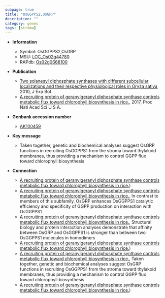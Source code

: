 ```yaml
---
subpage: true
title: "OsGGPPS2,OsGRP"
description: ""
category: genes
tags: [stroma]
---
```


* **Information**  
    + Symbol: OsGGPPS2,OsGRP  
    + MSU: [LOC_Os02g44780](http://rice.plantbiology.msu.edu/cgi-bin/ORF_infopage.cgi?orf=LOC_Os02g44780)  
    + RAPdb: [Os02g0668100](http://rapdb.dna.affrc.go.jp/viewer/gbrowse_details/irgsp1?name=Os02g0668100)  

* **Publication**  
    + [Two solanesyl diphosphate synthases with different subcellular localizations and their respective physiological roles in Oryza sativa](http://www.ncbi.nlm.nih.gov/pubmed?term=Two+solanesyl+diphosphate+synthases+with+different+subcellular+localizations+and+their+respective+physiological+roles+in+Oryza+sativa%5BTitle%5D), 2010, J Exp Bot.
    + [A recruiting protein of geranylgeranyl diphosphate synthase controls metabolic flux toward chlorophyll biosynthesis in rice.](http://www.ncbi.nlm.nih.gov/pubmed?term=A+recruiting+protein+of+geranylgeranyl+diphosphate+synthase+controls+metabolic+flux+toward+chlorophyll+biosynthesis+in+rice.%5BTitle%5D), 2017, Proc Natl Acad Sci U S A.

* **Genbank accession number**  
    + [AK100459](http://www.ncbi.nlm.nih.gov/nuccore/AK100459)

* **Key message**  
    + Taken together, genetic and biochemical analyses suggest OsGRP functions in recruiting OsGGPPS1 from the stroma toward thylakoid membranes, thus providing a mechanism to control GGPP flux toward chlorophyll biosynthesis

* **Connection**  
    + [A recruiting protein of geranylgeranyl diphosphate synthase controls metabolic flux toward chlorophyll biosynthesis in rice.](OsGRP))
    + [A recruiting protein of geranylgeranyl diphosphate synthase controls metabolic flux toward chlorophyll biosynthesis in rice.](http://www.ncbi.nlm.nih.gov/pubmed?term=A+recruiting+protein+of+geranylgeranyl+diphosphate+synthase+controls+metabolic+flux+toward+chlorophyll+biosynthesis+in+rice.%5BTitle%5D),  In contrast to members of this subfamily, OsGRP enhances OsGGPPS1 catalytic efficiency and specificity of GGPP production on interaction with OsGGPPS1
    + [A recruiting protein of geranylgeranyl diphosphate synthase controls metabolic flux toward chlorophyll biosynthesis in rice.](http://www.ncbi.nlm.nih.gov/pubmed?term=A+recruiting+protein+of+geranylgeranyl+diphosphate+synthase+controls+metabolic+flux+toward+chlorophyll+biosynthesis+in+rice.%5BTitle%5D),  Structural biology and protein interaction analyses demonstrate that affinity between OsGRP and OsGGPPS1 is stronger than between two OsGGPPS1 molecules in homodimers
    + [A recruiting protein of geranylgeranyl diphosphate synthase controls metabolic flux toward chlorophyll biosynthesis in rice.](OsCHLG))
    + [A recruiting protein of geranylgeranyl diphosphate synthase controls metabolic flux toward chlorophyll biosynthesis in rice.](http://www.ncbi.nlm.nih.gov/pubmed?term=A+recruiting+protein+of+geranylgeranyl+diphosphate+synthase+controls+metabolic+flux+toward+chlorophyll+biosynthesis+in+rice.%5BTitle%5D),  Taken together, genetic and biochemical analyses suggest OsGRP functions in recruiting OsGGPPS1 from the stroma toward thylakoid membranes, thus providing a mechanism to control GGPP flux toward chlorophyll biosynthesis
    + [A recruiting protein of geranylgeranyl diphosphate synthase controls metabolic flux toward chlorophyll biosynthesis in rice.](OsCHLG))



